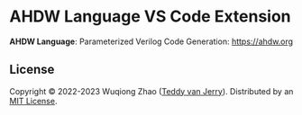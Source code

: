# AHDW Language VS Code Extension

**AHDW Language**: Parameterized Verilog Code Generation: https://ahdw.org

## License
Copyright © 2022-2023 Wuqiong Zhao ([Teddy van Jerry](https://github.com/Teddy-van-Jerry)).
Distributed by an [MIT License](LICENSE).
